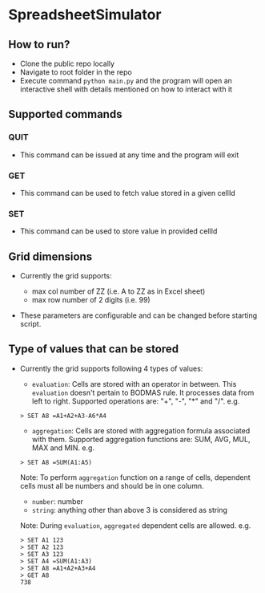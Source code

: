 # SpreadsheetSimulator

## How to run?
- Clone the public repo locally
- Navigate to root folder in the repo
- Execute command `python main.py` and the program will open an interactive shell with details mentioned on how to interact with it

## Supported commands

### QUIT
- This command can be issued at any time and the program will exit

### GET <cellId>
- This command can be used to fetch value stored in a given cellId

### SET <cellId> <value>
- This command can be used to store value in provided cellId

## Grid dimensions
- Currently the grid supports:
    - max col number of ZZ (i.e. A to ZZ as in Excel sheet)
    - max row number of 2 digits (i.e. 99)

- These parameters are configurable and can be changed before starting script.

## Type of values that can be stored
- Currently the grid supports following 4 types of values:
    - `evaluation`: Cells are stored with an operator in between. This `evaluation` doesn't pertain to BODMAS rule. It processes data from left to right. Supported operations are: "+", "-", "*" and "/".
    e.g.
    ```
    > SET A8 =A1+A2+A3-A6*A4
    ```
    - `aggregation`: Cells are stored with aggregation formula associated with them. Supported aggregation functions are: SUM, AVG, MUL, MAX and MIN.
    e.g.
    ```
    > SET A8 =SUM(A1:A5)
    ```
    Note: To perform `aggregation` function on a range of cells, dependent cells must all be numbers and should be in one column.
    - `number`: number
    - `string`: anything other than above 3 is considered as string

    Note: During `evaluation`, `aggregated` dependent cells are allowed.
    e.g.
    ```
    > SET A1 123
    > SET A2 123
    > SET A3 123
    > SET A4 =SUM(A1:A3)
    > SET A8 =A1+A2+A3+A4
    > GET A8
    738
    ```
